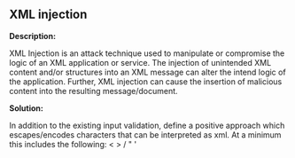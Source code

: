 XML injection
-------

**Description:**

XML Injection is an attack technique used to manipulate or compromise the logic of an XML
application or service. The injection of unintended XML content and/or structures into
an XML message can alter the intend logic of the application. Further, XML injection
can cause the insertion of malicious content into the resulting message/document.


**Solution:**

In addition to the existing input validation, define a positive approach which
escapes/encodes characters that can be interpreted as xml. At a minimum this includes
the following: < > / " '
